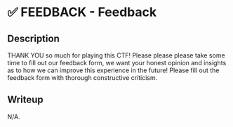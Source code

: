 # ✅ FEEDBACK - Feedback

## Description

THANK YOU so much for playing this CTF! Please please please take some time to fill out our feedback form, we want your honest opinion and insights as to how we can improve this experience in the future!  Please fill out the feedback form with thorough constructive criticism.

## Writeup

N/A.
